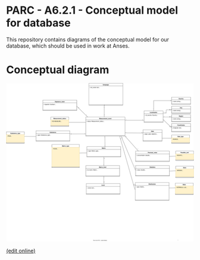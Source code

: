 # PARC - A6.2.1 - Conceptual model for database

This repository contains diagrams of the conceptual model for our database, which should be used in work at Anses.

# Conceptual diagram

![Database diagram](P621b_DB_model.drawio.svg)

[(edit online)](https://app.diagrams.net/#Hclementblassiau%2FDatabase_management%2Fmain%2FP621b_DB_model.drawio.svg)

